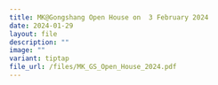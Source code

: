 ```yaml
---
title: MK@Gongshang Open House on  3 February 2024
date: 2024-01-29
layout: file
description: ""
image: ""
variant: tiptap
file_url: /files/MK_GS_Open_House_2024.pdf
---
```

